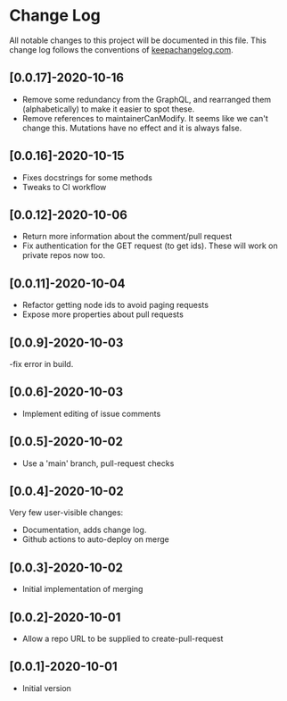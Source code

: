 # Change Log
All notable changes to this project will be documented in this file. This change log follows the conventions of [keepachangelog.com](http://keepachangelog.com/).

## [0.0.17]-2020-10-16
- Remove some redundancy from the GraphQL, and rearranged them (alphabetically) to make it easier to spot these.
- Remove references to maintainerCanModify. It seems like we can't change this. Mutations have no effect and it is always false.
## [0.0.16]-2020-10-15
- Fixes docstrings for some methods
- Tweaks to CI workflow

## [0.0.12]-2020-10-06
- Return more information about the comment/pull request
- Fix authentication for the GET request (to get ids).
  These will work on private repos now too.

## [0.0.11]-2020-10-04
- Refactor getting node ids to avoid paging requests
- Expose more properties about pull requests

## [0.0.9]-2020-10-03
-fix error in build.

## [0.0.6]-2020-10-03
- Implement editing of issue comments

## [0.0.5]-2020-10-02
- Use a 'main' branch, pull-request checks

## [0.0.4]-2020-10-02
Very few user-visible changes:
- Documentation, adds change log.
- Github actions to auto-deploy on merge

## [0.0.3]-2020-10-02
- Initial implementation of merging

## [0.0.2]-2020-10-01
- Allow a repo URL to be supplied to create-pull-request

## [0.0.1]-2020-10-01
- Initial version
